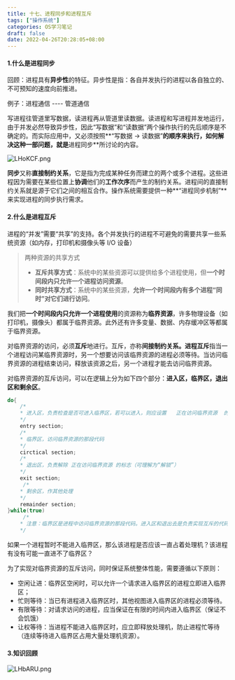 ```yaml
---
title: 十七、进程同步和进程互斥
tags: ["操作系统"]
categories: OS学习笔记
draft: false
date: 2022-04-26T20:28:05+08:00
---
```


#### 1.什么是进程同步

回顾：进程具有**异步性**的特征。异步性是指：各自并发执行的进程以各自独立的、不可预知的速度向前推进。

例子：进程通信 ---- 管道通信

写进程往管道里写数据，读进程再从管道里读数据。读进程和写进程并发地运行，由于并发必然导致异步性，因此“写数据”和“读数据”两个操作执行的先后顺序是不确定的。而实际应用中，又必须按照**“写数据 → 读数据”**的顺序来执行，如何解决这种一部问题，就是**进程同步**所讨论的内容。

<!--more-->

![LHoKCF.png](https://s1.ax1x.com/2022/04/26/LHoKCF.png)

**同步**又称**直接制约关系**，它是指为完成某种任务而建立的两个或多个进程。这些进程因为需要在某些位置上**协调**他们的**工作次序**而产生的制约关系。进程间的直接制约关系就是源于它们之间的相互合作。操作系统需要提供一种**“进程同步机制”**来实现进程的同步执行需求。

#### 2.什么是进程互斥

进程的“并发”需要“共享”的支持。各个并发执行的进程不可避免的需要共享一些系统资源（如内存，打印机和摄像头等 I/O 设备）

> 两种资源的共享方式
>
> - **互斥共享方式**：系统中的某些资源可以提供给多个进程使用，但**一个时间段内只允许一个进程访问资源**。
> - **同时共享方式**：系统中的某些资源，**允许一个时间段内有多个进程“同时”对它们进行访问**。

我们把**一个时间段内只允许一个进程使用**的资源称为**临界资源**，许多物理设备（如打印机，摄像头）都属于临界资源。此外还有许多变量、数据、内存缓冲区等都属于临界资源。

对临界资源的访问，必须**互斥**地进行。互斥，亦称**间接制约关系。进程互斥**指当一个进程访问某临界资源时，另一个想要访问该临界资源的进程必须等待。当访问临界资源的进程结束访问，释放该资源之后，另一个进程才能去访问临界资源。

对临界资源的互斥访问，可以在逻辑上分为如下四个部分：**进入区，临界区，退出区和剩余区**。

```c
do{
    /*
    * 进入区，负责检查是否可进入临界区，若可以进入，则应设置   正在访问临界资源  的标志（可理     * 解为“上锁”），以阻止其他进程同时进入临界区。
    */
    entry section;
    /*
    * 临界区，访问临界资源的那段代码
    */
    circtical section;
    /*
    * 退出区，负责解除 正在访问临界资源 的标志（可理解为“解锁”）
    */
    exit section;
     /*
    * 剩余区，作其他处理
    */
    remainder section;
}while(true)
     /*
    * 注意：临界区是进程中访问临界资源的那段代码。进入区和退出去是负责实现互斥的代码段。临界     * 区亦可成为“临界段”
    */
```

如果一个进程暂时不能进入临界区，那么该进程是否应该一直占着处理机？该进程有没有可能一直进不了临界区？

为了实现对临界资源的互斥访问，同时保证系统整体性能，需要遵循以下原则：

- 空闲让进：临界区空闲时，可以允许一个请求进入临界区的进程立即进入临界区；
- 忙则等待：当已有进程进入临界区时，其他视图进入临界区的进程必须等待。
- 有限等待：对请求访问的进程，应当保证在有限的时间内进入临界区（保证不会饥饿）
- 让权等待：当进程不能进入临界区时，应立即释放处理机，防止进程忙等待（连续等待进入临界区占用大量处理机资源）。

#### 3.知识回顾

![LHbARU.png](https://s1.ax1x.com/2022/04/26/LHbARU.png)
